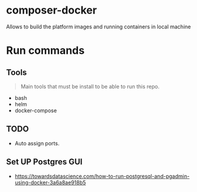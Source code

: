 # composer-docker
Allows to build the platform images and running containers in local machine

# Run commands



## Tools
> Main tools that must be install to be able to run this repo.

- bash
- helm
- docker-compose

## TODO

- Auto assign ports.

## Set UP Postgres GUI

- https://towardsdatascience.com/how-to-run-postgresql-and-pgadmin-using-docker-3a6a8ae918b5